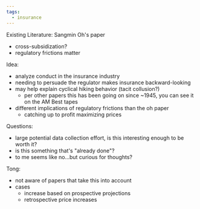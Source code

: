 ```yaml
---
tags:
  - insurance
---
```

Existing Literature:
Sangmin Oh's paper
- cross-subsidization? 
- regulatory frictions matter 

Idea:
* analyze conduct in the insurance industry
* needing to persuade the regulator makes insurance backward-looking 
* may help explain cyclical hiking behavior (tacit collusion?)
	* per other papers this has been going on since ~1945, you can see it on the AM Best tapes
* different implications of regulatory frictions than the oh paper
	* catching up to profit maximizing prices 

Questions:
* large potential data collection effort, is this interesting enough to be worth it?
* is this something that's "already done"?
* to me seems like no...but curious for thoughts? 


Tong:
* not aware of papers that take this into account 
* cases 
	* increase based on prospective projections 
	* retrospective price increases 